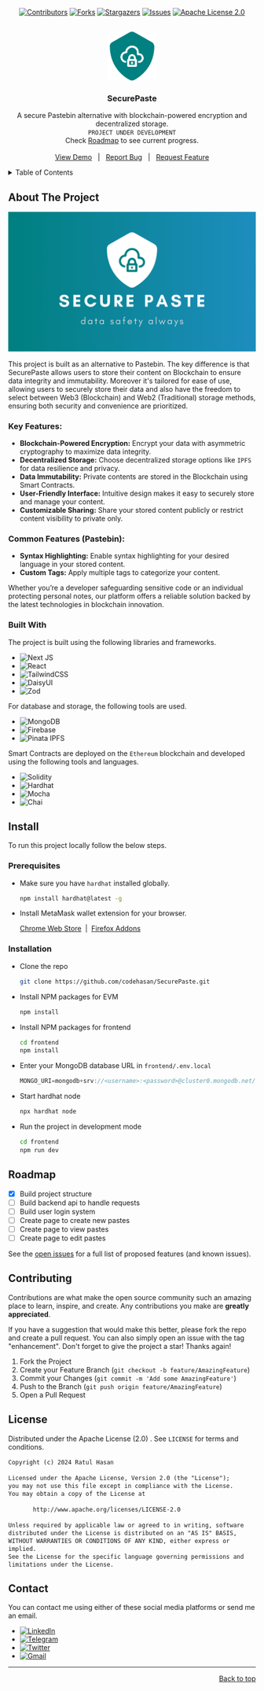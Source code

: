 <a name="readme-top"></a>

<div align="center">

[![Contributors][contributors-shield]][contributors-url]
[![Forks][forks-shield]][forks-url]
[![Stargazers][stars-shield]][stars-url]
[![Issues][issues-shield]][issues-url]
[![Apache License 2.0][license-shield]][license-url]

</div>
<br />
<div align="center">
  <a href="https://github.com/codehasan/SecurePaste">
    <img src="frontend/public/icon.svg" alt="Logo" width="100" height="100">
  </a>

  <h3 align="center">SecurePaste</h3>

  <p align="center">
    A secure Pastebin alternative with blockchain-powered encryption and decentralized storage.
    <br />
    <code>PROJECT UNDER DEVELOPMENT</code>
    <br/>
    Check <a href="#roadmap">Roadmap</a> to see current progress.
    <br />
    <br />
    <a href="https://github.com/codehasan/SecurePaste">View Demo</a>
    &nbsp;
    |
    &nbsp;
    <a href="https://github.com/codehasan/SecurePaste/issues/new?labels=bug&template=bug-report---.md">Report Bug</a>
    &nbsp;
    |
    &nbsp;
    <a href="https://github.com/codehasan/SecurePaste/issues/new?labels=enhancement&template=feature-request---.md">Request Feature</a>
  </p>
</div>

<details>
  <summary>Table of Contents</summary>
  <ul>
    <li>
      <a href="#about-the-project">About The Project</a>
      <ul>
        <li><a href="#key-features">Key Features</a></li>
        <li><a href="#common-features-pastebin">Common Features</a></li>
        <li><a href="#built-with">Built With</a></li>
      </ul>
    </li>
    <li>
      <a href="#install">Install</a>
      <ul>
        <li><a href="#prerequisites">Prerequisites</a></li>
        <li><a href="#installation">Installation</a></li>
      </ul>
    </li>
    <li><a href="#roadmap">Roadmap</a></li>
    <li><a href="#contributing">Contributing</a></li>
    <li><a href="#license">License</a></li>
    <li><a href="#contact">Contact</a></li>
    <li><a href="#acknowledgments">Acknowledgments</a></li>
  </ul>
</details>

## About The Project

[![Product Banner][product-screenshot]](https://github.com/codehasan/SecurePaste)

This project is built as an alternative to Pastebin. The key difference is that SecurePaste allows users to store their content on Blockchain to ensure data integrity and immutability.
Moreover it's tailored for ease of use, allowing users to securely store their data and also have the freedom to select between Web3 (Blockchain) and Web2 (Traditional) storage methods, ensuring both security and convenience are prioritized.

### Key Features:

- **Blockchain-Powered Encryption:** Encrypt your data with asymmetric cryptography to maximize data integrity.
- **Decentralized Storage:** Choose decentralized storage options like `IPFS` for data resilience and privacy.
- **Data Immutability:** Private contents are stored in the Blockchain using Smart Contracts.
- **User-Friendly Interface:** Intuitive design makes it easy to securely store and manage your content.
- **Customizable Sharing:** Share your stored content publicly or restrict content visibility to private only.

### Common Features (Pastebin):

- **Syntax Highlighting:** Enable syntax highlighting for your desired language in your stored content.
- **Custom Tags:** Apply multiple tags to categorize your content.

Whether you’re a developer safeguarding sensitive code or an individual protecting personal notes, our platform offers a reliable solution backed by the latest technologies in blockchain innovation.

### Built With

The project is built using the following libraries and frameworks.

- ![Next JS](https://img.shields.io/badge/Next-black?style=for-the-badge&logo=next.js&logoColor=white)
- ![React](https://img.shields.io/badge/react-%2320232a.svg?style=for-the-badge&logo=react&logoColor=%2361DAFB)
- ![TailwindCSS](https://img.shields.io/badge/tailwind%20css-%2338B2AC.svg?style=for-the-badge&logo=tailwind-css&logoColor=white)
- ![DaisyUI](https://img.shields.io/badge/daisy%20ui-5A0EF8?style=for-the-badge&logo=daisyui&logoColor=white)
- ![Zod](https://img.shields.io/badge/zod-%233068b7.svg?style=for-the-badge&logo=zod&logoColor=white)

For database and storage, the following tools are used.

- ![MongoDB](https://img.shields.io/badge/MongoDB-%234ea94b.svg?style=for-the-badge&logo=mongodb&logoColor=white)
- ![Firebase](https://img.shields.io/badge/firebase-FF5722?style=for-the-badge&logo=firebase&logoColor=white)
- ![Pinata IPFS](https://img.shields.io/badge/Pinata%20IPFS-6d4aff?style=for-the-badge&logo=ipfs&logoColor=white)

Smart Contracts are deployed on the `Ethereum` blockchain and developed using the following tools and languages.

- ![Solidity](https://img.shields.io/badge/Solidity-%23363636.svg?style=for-the-badge&logo=solidity&logoColor=white)
- ![Hardhat](https://img.shields.io/badge/Hardhat-F6C915?style=for-the-badge&logo=hardhat&logoColor=black)
- ![Mocha](https://img.shields.io/badge/-mocha-%238D6748?style=for-the-badge&logo=mocha&logoColor=white)
- ![Chai](https://img.shields.io/badge/-Chai-%23a20702?style=for-the-badge&logo=chai&logoColor=white)

## Install

To run this project locally follow the below steps.

### Prerequisites

- Make sure you have `hardhat` installed globally.

  ```sh
  npm install hardhat@latest -g
  ```

- Install MetaMask wallet extension for your browser.

  <a href="https://chromewebstore.google.com/detail/metamask/nkbihfbeogaeaoehlefnkodbefgpgknn">Chrome Web Store</a>
  &nbsp;|&nbsp;
  <a href="https://addons.mozilla.org/en-US/firefox/addon/ether-metamask">Firefox Addons</a>

### Installation

- Clone the repo

  ```sh
  git clone https://github.com/codehasan/SecurePaste.git
  ```

- Install NPM packages for EVM

  ```sh
  npm install
  ```

- Install NPM packages for frontend

  ```sh
  cd frontend
  npm install
  ```

- Enter your MongoDB database URL in `frontend/.env.local`

  ```js
  MONGO_URI=mongodb+srv://<username>:<password>@cluster0.mongodb.net/<dbname>?retryWrites=true&w=majority
  ```

- Start hardhat node

  ```sh
  npx hardhat node
  ```

- Run the project in development mode

  ```sh
  cd frontend
  npm run dev
  ```

## Roadmap

- [x] Build project structure
- [ ] Build backend api to handle requests
- [ ] Build user login system
- [ ] Create page to create new pastes
- [ ] Create page to view pastes
- [ ] Create page to edit pastes

See the [open issues](https://github.com/codehasan/SecurePaste/issues) for a full list of proposed features (and known issues).

## Contributing

Contributions are what make the open source community such an amazing place to learn, inspire, and create. Any contributions you make are **greatly appreciated**.

If you have a suggestion that would make this better, please fork the repo and create a pull request. You can also simply open an issue with the tag "enhancement".
Don't forget to give the project a star! Thanks again!

1. Fork the Project
2. Create your Feature Branch (`git checkout -b feature/AmazingFeature`)
3. Commit your Changes (`git commit -m 'Add some AmazingFeature'`)
4. Push to the Branch (`git push origin feature/AmazingFeature`)
5. Open a Pull Request

## License

Distributed under the Apache License (2.0) . See `LICENSE` for terms and conditions.

```
Copyright (c) 2024 Ratul Hasan

Licensed under the Apache License, Version 2.0 (the "License");
you may not use this file except in compliance with the License.
You may obtain a copy of the License at

       http://www.apache.org/licenses/LICENSE-2.0

Unless required by applicable law or agreed to in writing, software
distributed under the License is distributed on an "AS IS" BASIS,
WITHOUT WARRANTIES OR CONDITIONS OF ANY KIND, either express or implied.
See the License for the specific language governing permissions and
limitations under the License.
```

## Contact

You can contact me using either of these social media platforms or send me an email.

- [![LinkedIn](https://img.shields.io/badge/linkedin-%230077B5.svg?style=for-the-badge&logo=linkedin&logoColor=white)](https://www.linkedin.com/in/codehasan)
- [![Telegram](https://img.shields.io/badge/Telegram-2CA5E0?style=for-the-badge&logo=telegram&logoColor=white)](https://t.me/codehasan)
- [![Twitter](https://img.shields.io/badge/Twitter-black?style=for-the-badge&logo=x&logoColor=white)](https://twitter.com/code_hasan)
- [![Gmail](https://img.shields.io/badge/Gmail-D14836?style=for-the-badge&logo=gmail&logoColor=white)](mailto:ratul.hasan.rahat.bd@gmail.com)

---

<p align="right"><a href="#readme-top">Back to top</a></p>

[contributors-shield]: https://img.shields.io/github/contributors/codehasan/SecurePaste.svg?style=for-the-badge
[contributors-url]: https://github.com/codehasan/SecurePaste/graphs/contributors
[forks-shield]: https://img.shields.io/github/forks/codehasan/SecurePaste.svg?style=for-the-badge
[forks-url]: https://github.com/codehasan/SecurePaste/network/members
[stars-shield]: https://img.shields.io/github/stars/codehasan/SecurePaste.svg?style=for-the-badge
[stars-url]: https://github.com/codehasan/SecurePaste/stargazers
[issues-shield]: https://img.shields.io/github/issues/codehasan/SecurePaste.svg?style=for-the-badge
[issues-url]: https://github.com/codehasan/SecurePaste/issues
[license-shield]: https://img.shields.io/github/license/codehasan/SecurePaste.svg?style=for-the-badge
[license-url]: https://github.com/codehasan/SecurePaste/blob/master/LICENSE.txt
[product-screenshot]: frontend/public/banner.png
